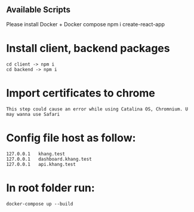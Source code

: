 
## Available Scripts
Please install
    Docker + Docker compose
    npm i create-react-app

# Install client, backend packages
    cd client -> npm i
    cd backend -> npm i
# Import certificates to chrome
    This step could cause an error while using Catalina OS, Chromnium. U may wanna use Safari
# Config file host as follow:
    127.0.0.1   khang.test
    127.0.0.1   dashboard.khang.test
    127.0.0.1   api.khang.test

# In root folder run:
    docker-compose up --build 